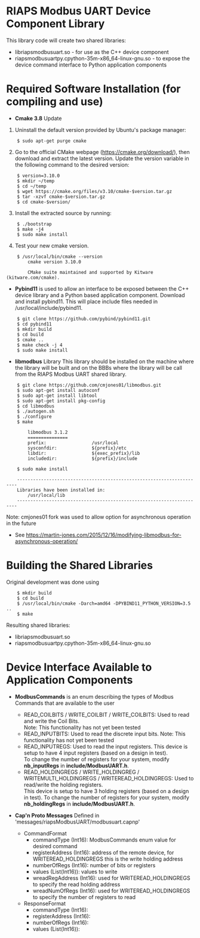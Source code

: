 # RIAPS Modbus UART Device Component Library 

This library code will create two shared libraries:  
* libriapsmodbusuart.so - for use as the C++ device component 
* riapsmodbusuartpy.cpython-35m-x86_64-linux-gnu.so - to expose the device command 
interface to Python application components  


# Required Software Installation (for compiling and use)
* **Cmake 3.8** Update

1. Uninstall the default version provided by Ubuntu's package manager:

```
    $ sudo apt-get purge cmake
```
    
2. Go to the official CMake webpage (https://cmake.org/download/), then download and extract the latest version. 
Update the version variable in the following command to the desired version:

```
    $ version=3.10.0
    $ mkdir ~/temp
    $ cd ~/temp
    $ wget https://cmake.org/files/v3.10/cmake-$version.tar.gz
    $ tar -xzvf cmake-$version.tar.gz
    $ cd cmake-$version/
```

3. Install the extracted source by running:

```
    $ ./bootstrap
    $ make -j4
    $ sudo make install
```

4. Test your new cmake version.

```
    $ /usr/local/bin/cmake --version
        cmake version 3.10.0

        CMake suite maintained and supported by Kitware (kitware.com/cmake).
```

* **Pybind11** is used to allow an interface to be exposed between the C++ device library and 
a Python based application component.  Download and install pybind11.  This will place 
include files needed in /usr/local/include/pybind11.

``` 
    $ git clone https://github.com/pybind/pybind11.git
    $ cd pybind11
    $ mkdir build
    $ cd build
    $ cmake ..
    $ make check -j 4
    $ sudo make install
```

* **libmodbus** Library
This library should be installed on the machine where the library will be built and on 
the BBBs where the library will be call from the RIAPS Modbus UART shared library.

```
    $ git clone https://github.com/cmjones01/libmodbus.git
    $ sudo apt-get install autoconf
    $ sudo apt-get install libtool
    $ sudo apt-get install pkg-config
    $ cd libmodbus
    $ ./autogen.sh
    $ ./configure
    $ make

        libmodbus 3.1.2
        ===============
        prefix:                 /usr/local
        sysconfdir:             ${prefix}/etc
        libdir:                 ${exec_prefix}/lib
        includedir:             ${prefix}/include

    $ sudo make install

    ----------------------------------------------------------------------
    Libraries have been installed in:
        /usr/local/lib
    ----------------------------------------------------------------------
```

Note: cmjones01 fork was used to allow option for asynchronous operation in the future 
- See https://martin-jones.com/2015/12/16/modifying-libmodbus-for-asynchronous-operation/

# Building the Shared Libraries

Original development was done using 
```
    $ mkdir build
    $ cd build
    $ /usr/local/bin/cmake -Darch=amd64 -DPYBIND11_PYTHON_VERSION=3.5 ..
    $ make
```

Resulting shared libraries:
* libriapsmodbusuart.so
* riapsmodbusuartpy.cpython-35m-x86_64-linux-gnu.so

# Device Interface Available to Application Components

* **ModbusCommands** is an enum describing the types of Modbus Commands that are available to the user
    - READ_COILBITS / WRITE_COILBIT / WRITE_COILBITS: Used to read and write the Coil Bits.  
      Note:  This functionality has not yet been tested
    - READ_INPUTBITS: Used to read the discrete input bits.
      Note:  This functionality has not yet been tested
    - READ_INPUTREGS: Used to read the input registers.  This device is setup to have 4 input registers (based on a design in test).  
      To change the number of registers for your system, modify **nb_inputRegs** in **include/ModbusUART.h**.
    - READ_HOLDINGREGS / WRITE_HOLDINGREG / WRITEMULTI_HOLDINGREGS / WRITEREAD_HOLDINGREGS: Used to read/write the holding registers.  
      This device is setup to have 3 holding registers (based on a design in test).  To change the number of registers for your system, 
      modify **nb_holdingRegs** in **include/ModbusUART.h**.
      
* **Cap'n Proto Messages**
    Defined in 'messages/riapsModbusUART/modbusuart.capnp'
    - CommandFormat
        - commandType (Int16): ModbusCommands enum value for desired command
        - registerAddress (Int16): address of the remote device, for WRITEREAD_HOLDINGREGS this is the write holding address 
        - numberOfRegs (Int16): number of bits or registers
        - values (List(Int16)): values to write
        - wreadRegAddress (Int16): used for WRITEREAD_HOLDINGREGS to specify the read holding address
        - wreadNumOfRegs (Int16): used for WRITEREAD_HOLDINGREGS to specify the number of registers to read
    - ResponseFormat
        - commandType (Int16):
        - registerAddress (Int16):
        - numberOfRegs (Int16):
        - values (List(Int16)):

